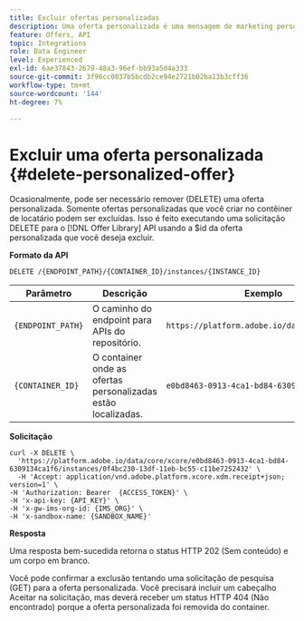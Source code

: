 ```yaml
---
title: Excluir ofertas personalizadas
description: Uma oferta personalizada é uma mensagem de marketing personalizável baseada em regras de elegibilidade e restrições.
feature: Offers, API
topic: Integrations
role: Data Engineer
level: Experienced
exl-id: 6ae37843-2679-48a3-96ef-bb93a5d4a333
source-git-commit: 3f96cc0037b5bcdb2ce94e2721b02ba13b3cff36
workflow-type: tm+mt
source-wordcount: '144'
ht-degree: 7%

---
```


# Excluir uma oferta personalizada {#delete-personalized-offer}

Ocasionalmente, pode ser necessário remover (DELETE) uma oferta personalizada. Somente ofertas personalizadas que você criar no contêiner de locatário podem ser excluídas. Isso é feito executando uma solicitação DELETE para o [!DNL Offer Library] API usando a $id da oferta personalizada que você deseja excluir.

**Formato da API**

```http
DELETE /{ENDPOINT_PATH}/{CONTAINER_ID}/instances/{INSTANCE_ID}
```

| Parâmetro | Descrição | Exemplo |
| --------- | ----------- | ------- |
| `{ENDPOINT_PATH}` | O caminho do endpoint para APIs do repositório. | `https://platform.adobe.io/data/core/xcore/` |
| `{CONTAINER_ID}` | O container onde as ofertas personalizadas estão localizadas. | `e0bd8463-0913-4ca1-bd84-6309134ca1f6` |

**Solicitação**

```shell
curl -X DELETE \
  'https://platform.adobe.io/data/core/xcore/e0bd8463-0913-4ca1-bd84-6309134ca1f6/instances/0f4bc230-13df-11eb-bc55-c11be7252432' \
  -H 'Accept: application/vnd.adobe.platform.xcore.xdm.receipt+json; version=1' \
-H 'Authorization: Bearer  {ACCESS_TOKEN}' \
-H 'x-api-key: {API_KEY}' \
-H 'x-gw-ims-org-id: {IMS_ORG}' \
-H 'x-sandbox-name: {SANDBOX_NAME}'
```

**Resposta**

Uma resposta bem-sucedida retorna o status HTTP 202 (Sem conteúdo) e um corpo em branco.

Você pode confirmar a exclusão tentando uma solicitação de pesquisa (GET) para a oferta personalizada. Você precisará incluir um cabeçalho Aceitar na solicitação, mas deverá receber um status HTTP 404 (Não encontrado) porque a oferta personalizada foi removida do container.
